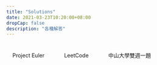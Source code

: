 ```yaml
---
title: "Solutions"
date: 2021-03-23T10:20:00+08:00
dropCap: false
description: "各種解答"
---
```


<a href="./project_euler/" class="ftag">Project Euler</a> 
<a href="./leetcode/" class="ftag">LeetCode</a>
<a href="./nsysu/" class="ftag">中山大學雙週一題</a> 

<style>
.ftag {
    display: inline-block;
    font-size: 14px;
    padding: 8px 16px;
    border-radius: 16px;
    background: var(--color-contrast-high);
    color: var(--color-bg);
    margin: 16px 16px 16px 0;
    text-decoration: none;
    transition: all 0.3s;
}
.ftag:hover {
    transform: translateY(-3px);
}
</style>